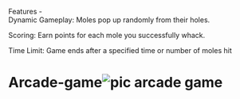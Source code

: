 Features -  
Dynamic Gameplay: Moles pop up randomly from their holes.

Scoring: Earn points for each mole you successfully whack.

Time Limit: Game ends after a specified time or number of moles hit

# Arcade-game![pic arcade game](https://github.com/user-attachments/assets/3d404972-e8a5-4dc2-b9e2-c0b57bb4e275)
